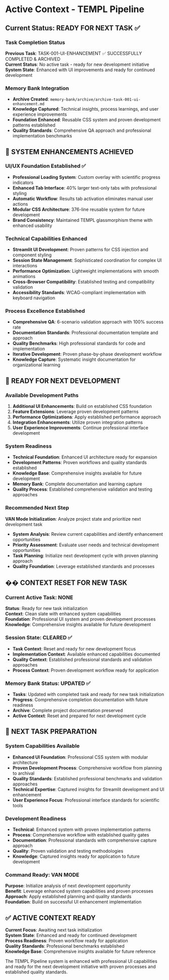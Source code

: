 # Active Context - TEMPL Pipeline

## Current Status: READY FOR NEXT TASK ✅

### Task Completion Status
**Previous Task**: TASK-001-UI-ENHANCEMENT ✅ SUCCESSFULLY COMPLETED & ARCHIVED  
**Current Status**: No active task - ready for new development initiative  
**System State**: Enhanced with UI improvements and ready for continued development  

### Memory Bank Integration
- **Archive Created**: `memory-bank/archive/archive-task-001-ui-enhancement.md`
- **Knowledge Captured**: Technical insights, process learnings, and user experience improvements
- **Foundation Enhanced**: Reusable CSS system and proven development patterns established
- **Quality Standards**: Comprehensive QA approach and professional implementation benchmarks

## 🎯 SYSTEM ENHANCEMENTS ACHIEVED

### UI/UX Foundation Established ✅
- **Professional Loading System**: Custom overlay with scientific progress indicators
- **Enhanced Tab Interface**: 40% larger text-only tabs with professional styling
- **Automatic Workflow**: Results tab activation eliminates manual user actions
- **Modular CSS Architecture**: 376-line reusable system for future development
- **Brand Consistency**: Maintained TEMPL glassmorphism theme with enhanced usability

### Technical Capabilities Enhanced
- **Streamlit UI Development**: Proven patterns for CSS injection and component styling
- **Session State Management**: Sophisticated coordination for complex UI interactions
- **Performance Optimization**: Lightweight implementations with smooth animations
- **Cross-Browser Compatibility**: Established testing and compatibility validation
- **Accessibility Standards**: WCAG-compliant implementation with keyboard navigation

### Process Excellence Established
- **Comprehensive QA**: 6-scenario validation approach with 100% success rate
- **Documentation Standards**: Professional documentation template and approach
- **Quality Benchmarks**: High professional standards for code and implementation
- **Iterative Development**: Proven phase-by-phase development workflow
- **Knowledge Capture**: Systematic insight documentation for organizational learning

## 🚀 READY FOR NEXT DEVELOPMENT

### Available Development Paths
1. **Additional UI Enhancements**: Build on established CSS foundation
2. **Feature Extensions**: Leverage proven development patterns
3. **Performance Optimizations**: Apply established performance approach
4. **Integration Enhancements**: Utilize proven integration patterns
5. **User Experience Improvements**: Continue professional interface development

### System Readiness
- **Technical Foundation**: Enhanced UI architecture ready for expansion
- **Development Patterns**: Proven workflows and quality standards established
- **Knowledge Base**: Comprehensive insights available for future development
- **Memory Bank**: Complete documentation and learning capture
- **Quality Process**: Established comprehensive validation and testing approaches

### Recommended Next Step
**VAN Mode Initialization**: Analyze project state and prioritize next development task
- **System Analysis**: Review current capabilities and identify enhancement opportunities
- **Priority Assessment**: Evaluate user needs and technical development opportunities
- **Task Planning**: Initialize next development cycle with proven planning approach
- **Quality Foundation**: Leverage established standards and processes

## �� CONTEXT RESET FOR NEW TASK

### Current Active Task: NONE
**Status**: Ready for new task initialization  
**Context**: Clean slate with enhanced system capabilities  
**Foundation**: Professional UI system and proven development processes  
**Knowledge**: Comprehensive insights available for future development  

### Session State: CLEARED ✅
- **Task Context**: Reset and ready for new development focus
- **Implementation Context**: Available enhanced capabilities documented
- **Quality Context**: Established professional standards and validation approaches
- **Process Context**: Proven development workflow ready for application

### Memory Bank Status: UPDATED ✅
- **Tasks**: Updated with completed task and ready for new task initialization
- **Progress**: Comprehensive completion documentation with future readiness
- **Archive**: Complete project documentation preserved
- **Active Context**: Reset and prepared for next development cycle

## 🎯 NEXT TASK PREPARATION

### System Capabilities Available
- **Enhanced UI Foundation**: Professional CSS system with modular architecture
- **Proven Development Process**: Comprehensive workflow from planning to archival
- **Quality Standards**: Established professional benchmarks and validation approaches
- **Technical Expertise**: Captured insights for Streamlit development and UI enhancement
- **User Experience Focus**: Professional interface standards for scientific tools

### Development Readiness
- **Technical**: Enhanced system with proven implementation patterns
- **Process**: Comprehensive workflow with established quality gates
- **Documentation**: Professional standards with comprehensive capture approach
- **Quality**: Proven validation and testing methodologies
- **Knowledge**: Captured insights ready for application to future development

### Command Ready: VAN MODE
**Purpose**: Initialize analysis of next development opportunity  
**Benefit**: Leverage enhanced system capabilities and proven processes  
**Approach**: Apply established planning and quality standards  
**Foundation**: Build on successful UI enhancement implementation  

## ✅ ACTIVE CONTEXT READY

**Current Focus**: Awaiting next task initialization  
**System State**: Enhanced and ready for continued development  
**Process Readiness**: Proven workflow ready for application  
**Quality Standards**: Professional benchmarks established  
**Knowledge Base**: Comprehensive insights available for future reference  

The TEMPL Pipeline system is enhanced with professional UI capabilities and ready for the next development initiative with proven processes and established quality standards.
